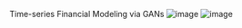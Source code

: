 Time-series Financial Modeling via GANs 
![image](https://github.com/LeiWangUog/Modeling-financial-time-series-GAN/assets/158491057/114f5cab-a7ea-4a91-b998-36e8d07e166e)
![image](https://github.com/LeiWangUog/Modeling-financial-time-series-GAN/assets/158491057/1e4927d9-6616-47dd-a15c-65c7908031a2)

